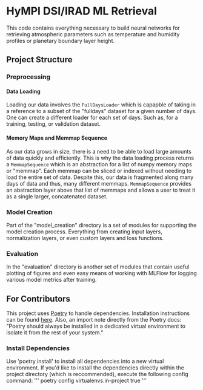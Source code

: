 # HyMPI DSI/IRAD ML Retrieval

This code contains everything necessary to build neural networks for retrieving atmospheric parameters such as temperature and humidity profiles or planetary boundary layer height.

## Project Structure
### Preprocessing

#### Data Loading
Loading our data involves the `FullDaysLoader` which is capapble of taking in a reference to a subset of the "fulldays" dataset for a given number of days. One can create a different loader for each set of days. Such as, for a training, testing, or validation dataset.

#### Memory Maps and Memmap Sequence
As our data grows in size, there is a need to be able to load large amounts of data quickly and efficiently. This is why the data loading process returns a `MemmapSequence` which is an abstraction for a list of numpy memory maps or "memmap". Each memmap can be sliced or indexed without needing to load the entire set of data. Despite this, our data is fragmented along many days of data and thus, many different memmaps. `MemmapSequence` provides an abstraction layer above that list of memmaps and allows a user to treat it as a single larger, concatenated dataset.

### Model Creation
Part of the "model_creation" directory is a set of modules for supporting the model creation process. Everything from creating input layers, normalization layers, or even custom layers and loss functions.

### Evaluation
In the "evaluation" directory is another set of modules that contain useful plotting of figures and even easy means of working with MLFlow for logging various model metrics after training.

## For Contributors
This project uses [Poetry](https://python-poetry.org/) to handle dependencies. Installation instructions can be found [here](https://python-poetry.org/docs/). 
Also, an import note directly from the Poetry docs: "Poetry should always be installed in a dedicated virtual environment to isolate it from the rest of your system."

### Install Dependencies
Use 'poetry install' to install all dependencies into a new virtual environment. If you'd like to install the dependencies directly within the project directory (which is reccommended), execute the following config command:
'''
poetry config virtualenvs.in-project true
'''